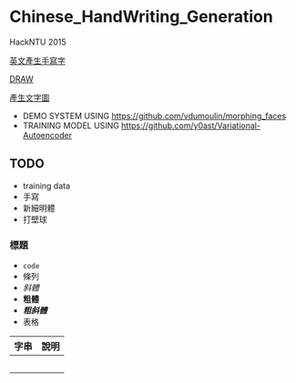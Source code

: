 # Chinese_HandWriting_Generation

HackNTU 2015

[英文產生手寫字](http://www.cs.toronto.edu/~graves/handwriting.html)

[DRAW](http://jmlr.org/proceedings/papers/v37/gregor15.pdf)

[產生文字圖](http://coolcd.blogspot.tw/2010/01/imagemagick.html)

- DEMO SYSTEM USING https://github.com/vdumoulin/morphing_faces
- TRAINING MODEL USING https://github.com/y0ast/Variational-Autoencoder


## TODO
- training data
 - 手寫
 - 新細明體
- 打壁球

### 標題
- `code`
- 條列
- *斜體*
- **粗體**
- ***粗斜體***
- 表格

|   字串  |    說明    |
|:-------:|:-----------|
|   |  |
|       |  |
|   |  |
|       |  |
|  |  |
